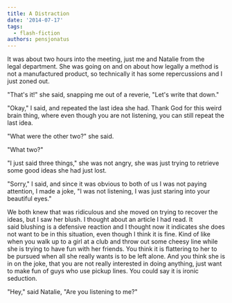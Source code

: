 ```yaml
---
title: A Distraction
date: '2014-07-17'
tags:
  - flash-fiction
authors: pensjonatus
---
```


It was about two hours into the meeting, just me and Natalie from the
legal department. She was going on and on about how legally a method is not a
manufactured product, so technically it has some repercussions and I just zoned
out.

<!-- truncate -->

"That's it!" she said, snapping me out of a reverie, "Let's write that down."

"Okay," I said, and repeated the last idea she had. Thank God for this weird
brain thing, where even though you are not listening, you can still repeat the
last idea.

"What were the other two?" she said.

"What two?"

"I just said three things," she was not angry, she was just trying to retrieve
some good ideas she had just lost.

"Sorry," I said, and since it was obvious to both of us I was not paying
attention, I made a joke, "I was not listening, I was just staring into your
beautiful eyes."

We both knew that was ridiculous and she moved on trying to recover the ideas,
but I saw her blush. I thought about an article I had read. It said blushing is
a defensive reaction and I thought now it indicates she does not want to be in
this situation, even though I think it is fine. Kind of like when you walk up to
a girl at a club and throw out some cheesy line while she is trying to have fun
with her friends. You think it is flattering to her to be pursued when all she
really wants is to be left alone. And you think she is in on the joke, that you
are not really interested in doing anything, just want to make fun of guys who
use pickup lines. You could say it is ironic seduction.

"Hey," said Natalie, "Are you listening to me?"
